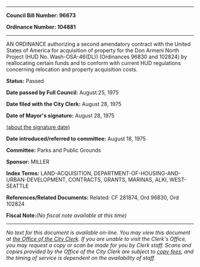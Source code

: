 

********

**Council Bill Number: 96673**
   
**Ordinance Number: 104881**
********

 AN ORDINANCE authorizing a second amendatory contract with the United States of America for acquisition of property for the Don Armeni North Project (HUD No. Wash-OSA-46(DL)) (Ordinances 96830 and 102824) by reallocating certain funds and to conform with current HUD regulations concerning relocation and property acquisition costs.

**Status:** Passed
   
**Date passed by Full Council:** August 25, 1975
   
**Date filed with the City Clerk:** August 28, 1975
   
**Date of Mayor's signature:** August 28, 1975
   
[(about the signature date)](/~public/approvaldate.htm)
   
   
   
**Date introduced/referred to committee:** August 18, 1975
   
**Committee:** Parks and Public Grounds
   
**Sponsor:** MILLER
   
   
**Index Terms:** LAND-ACQUISITION, DEPARTMENT-OF-HOUSING-AND-URBAN-DEVELOPMENT, CONTRACTS, GRANTS, MARINAS, ALKI, WEST-SEATTLE

**References/Related Documents:** Related: CF 281874, Ord 96830, Ord 102824

**Fiscal Note:**_(No fiscal note available at this time)_
********

_No text for this document is available on-line. You may view this document at [the Office of the City Clerk](http://www.seattle.gov/leg/clerk/contactUs.htm). If you are unable to visit the Clerk's Office, you may request a copy or scan be made for you by Clerk staff. Scans and copies provided by the Office of the City Clerk are subject to [copy fees](http://clerk.seattle.gov/~public/clerkfees.htm), and the timing of service is dependent on the availability of staff._


